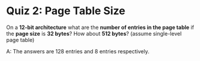 # Quiz 2: Page Table Size

On a **12-bit architecture** what are the **number of entries in the page table** if the **page size** is **32 bytes**? How about **512 bytes**? (assume single-level page table)

A: The answers are 128 entries and 8 entries respectively.
